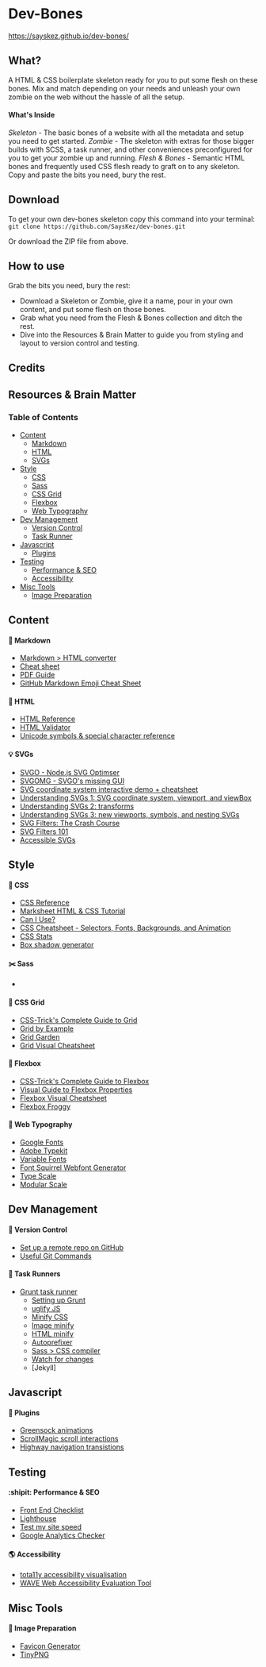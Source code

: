 # Dev-Bones
https://sayskez.github.io/dev-bones/

## What?
A HTML & CSS boilerplate skeleton ready for you to put some flesh on these bones. Mix and match depending on your needs and unleash your own zombie on the web without the hassle of all the setup.

#### What's Inside
*Skeleton* - The basic bones of a website with all the metadata and setup you need to get started.
*Zombie* - The skeleton with extras for those bigger builds with SCSS, a task runner, and other conveniences preconfigured for you to get your zombie up and running.
*Flesh & Bones* - Semantic HTML bones and frequently used CSS flesh ready to graft on to any skeleton. Copy and paste the bits you need, bury the rest.

## Download
To get your own dev-bones skeleton copy this command into your terminal:
`git clone https://github.com/SaysKez/dev-bones.git`

Or download the ZIP file from above. 

## How to use
Grab the bits you need, bury the rest:
- Download a Skeleton or Zombie, give it a name, pour in your own content, and put some flesh on those bones.
- Grab what you need from the Flesh & Bones collection and ditch the rest. 
- Dive into the Resources & Brain Matter to guide you from styling and layout to version control and testing.

## Credits

## Resources & Brain Matter

### Table of Contents
- [Content]()
  - [Markdown]()
  - [HTML]()
  - [SVGs]()
- [Style]()
  - [CSS]()
  - [Sass]()
  - [CSS Grid]()
  - [Flexbox]()
  - [Web Typography]()
- [Dev Management]()
  - [Version Control]()
  - [Task Runner]()
- [Javascript]()
  - [Plugins]()
- [Testing]()
  - [Performance & SEO]()
  - [Accessibility]()
- [Misc Tools]()
  - [Image Preparation]()

## Content
#### :pencil: Markdown
- [Markdown > HTML converter](https://daringfireball.net/projects/markdown/dingus)
- [Cheat sheet](https://www.markdownguide.org/cheat-sheet/)
- [PDF Guide](https://guides.github.com/pdfs/markdown-cheatsheet-online.pdf)
- [GitHub Markdown Emoji Cheat Sheet](https://gist.github.com/rxaviers/7360908)

#### :speech_balloon: HTML
- [HTML Reference](https://htmlreference.io/)
- [HTML Validator](https://validator.w3.org/)
- [Unicode symbols & special character reference](https://www.toptal.com/designers/htmlarrows/)

#### :bulb: SVGs
- [SVGO - Node.js SVG Optimser](https://github.com/svg/svgo)
- [SVGOMG - SVGO's missing GUI](https://jakearchibald.github.io/svgomg/)
- [SVG coordinate system interactive demo + cheatsheet](https://www.sarasoueidan.com/demos/interactive-svg-coordinate-system/)
- [Understanding SVGs 1: SVG coordinate system, viewport, and viewBox](https://www.sarasoueidan.com/blog/svg-coordinate-systems/)
- [Understanding SVGs 2: transforms](https://www.sarasoueidan.com/blog/svg-transformations/)
- [Understanding SVGs 3: new viewports, symbols, and nesting SVGs](https://www.sarasoueidan.com/blog/nesting-svgs/)
- [SVG Filters: The Crash Course](https://www.sarasoueidan.com/blog/svg-filters/)
- [SVG Filters 101](https://www.sarasoueidan.com/blog/svg-filters-101/)
- [Accessible SVGs](https://css-tricks.com/accessible-svgs/)

## Style
#### :cherry_blossom: CSS
- [CSS Reference](https://cssreference.io/)
- [Marksheet HTML & CSS Tutorial](https://marksheet.io/)
- [Can I Use?](https://caniuse.com/)
- [CSS Cheatsheet - Selectors, Fonts, Backgrounds, and Animation](https://devhints.io/css)
- [CSS Stats](https://cssstats.com/)
- [Box shadow generator](https://www.cssmatic.com/box-shadow)

#### :scissors: Sass
- 

#### :triangular_ruler: CSS Grid
- [CSS-Trick's Complete Guide to Grid](https://css-tricks.com/snippets/css/complete-guide-grid/)
- [Grid by Example](https://gridbyexample.com/)
- [Grid Garden](https://cssgridgarden.com/)
- [Grid Visual Cheatsheet](http://grid.malven.co/)

#### :muscle: Flexbox
- [CSS-Trick's Complete Guide to Flexbox](https://css-tricks.com/snippets/css/a-guide-to-flexbox/)
- [Visual Guide to Flexbox Properties](https://scotch.io/tutorials/a-visual-guide-to-css3-flexbox-properties)
- [Flexbox Visual Cheatsheet](http://flexbox.malven.co/)
- [Flexbox Froggy](https://flexboxfroggy.com/)

#### :musical_score: Web Typography
- [Google Fonts](https://fonts.google.com/)
- [Adobe Typekit](https://fonts.adobe.com/typekit)
- [Variable Fonts](https://v-fonts.com/)
- [Font Squirrel Webfont Generator](https://www.fontsquirrel.com/tools/webfont-generator)
- [Type Scale](https://type-scale.com/)
- [Modular Scale](https://www.modularscale.com/)

## Dev Management
#### :construction: Version Control
- [Set up a remote repo on GitHub](https://help.github.com/en/articles/adding-an-existing-project-to-github-using-the-command-line)
- [Useful Git Commands](https://github.com/SaysKez/UsefulGitCommands)

#### :runner: Task Runners
- [Grunt task runner](https://gruntjs.com/)
	-	[Setting up Grunt](https://24ways.org/2013/grunt-is-not-weird-and-hard/)
	- [uglify JS](https://github.com/gruntjs/grunt-contrib-uglify)
	- [Minify CSS](https://www.npmjs.com/package/grunt-contrib-cssmin)
	- [Image minify](https://www.npmjs.com/package/grunt-contrib-imagemin)
	- [HTML minify](https://www.npmjs.com/package/grunt-contrib-htmlmin)
	- [Autoprefixer](https://github.com/nDmitry/grunt-postcss)
	- [Sass > CSS compiler](https://github.com/gruntjs/grunt-contrib-sass)
	- [Watch for changes](https://github.com/gruntjs/grunt-contrib-watch)
	- [Jekyll]

## Javascript
#### :electric_plug: Plugins
- [Greensock animations](https://greensock.com/)
- [ScrollMagic scroll interactions](https://scrollmagic.io/)
- [Highway navigation transistions](https://highway.js.org/)

## Testing
#### :shipit: Performance & SEO
- [Front End Checklist](https://github.com/thedaviddias/Front-End-Checklist)
- [Lighthouse](https://github.com/GoogleChrome/lighthouse)
- [Test my site speed](https://www.thinkwithgoogle.com/intl/en-gb/feature/testmysite)
- [Google Analytics Checker](http://www.gachecker.com/)

#### :earth_americas: Accessibility
- [tota11y accessibility visualisation](https://khan.github.io/tota11y/)
- [WAVE Web Accessibility Evaluation Tool](http://wave.webaim.org/)

## Misc Tools
#### :space_invader: Image Preparation
- [Favicon Generator](https://realfavicongenerator.net/)
- [TinyPNG](https://tinypng.com/)